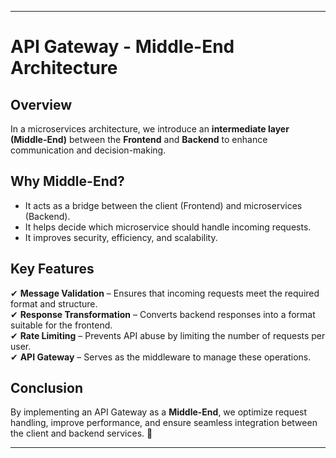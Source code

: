 
---

# **API Gateway - Middle-End Architecture**  

## **Overview**  
In a microservices architecture, we introduce an **intermediate layer (Middle-End)** between the **Frontend** and **Backend** to enhance communication and decision-making.  

## **Why Middle-End?**  
- It acts as a bridge between the client (Frontend) and microservices (Backend).  
- It helps decide which microservice should handle incoming requests.  
- It improves security, efficiency, and scalability.  

## **Key Features**  
✔ **Message Validation** – Ensures that incoming requests meet the required format and structure.  
✔ **Response Transformation** – Converts backend responses into a format suitable for the frontend.  
✔ **Rate Limiting** – Prevents API abuse by limiting the number of requests per user.  
✔ **API Gateway** – Serves as the middleware to manage these operations.  

## **Conclusion**  
By implementing an API Gateway as a **Middle-End**, we optimize request handling, improve performance, and ensure seamless integration between the client and backend services. 🚀  

---
